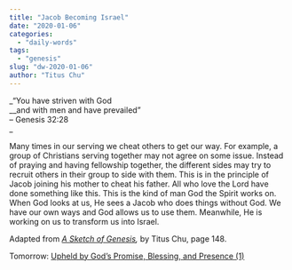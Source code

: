 ```yaml
---
title: "Jacob Becoming Israel"
date: "2020-01-06"
categories: 
  - "daily-words"
tags: 
  - "genesis"
slug: "dw-2020-01-06"
author: "Titus Chu"
---
```


_“You have striven with God  
__and with men and have prevailed”  
– Genesis 32:28  
_

Many times in our serving we cheat others to get our way. For example, a group of Christians serving together may not agree on some issue. Instead of praying and having fellowship together, the different sides may try to recruit others in their group to side with them. This is in the principle of Jacob joining his mother to cheat his father. All who love the Lord have done something like this. This is the kind of man God the Spirit works on. When God looks at us, He sees a Jacob who does things without God. We have our own ways and God allows us to use them. Meanwhile, He is working on us to transform us into Israel.

Adapted from _[A Sketch of Genesis](/book-gen-sketch "Go to the listing for this book."),_ by Titus Chu, page 148.

Tomorrow: [Upheld by God’s Promise, Blessing, and Presence (1)  
](/dw-2020-01-07)
